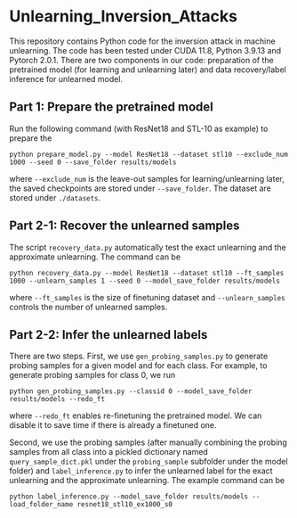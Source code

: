 # Unlearning_Inversion_Attacks

This repository contains Python code for the inversion attack in machine unlearning.
The code has been tested under CUDA 11.8, Python 3.9.13 and Pytorch 2.0.1.
There are two components in our code: preparation of the pretrained model (for learning and unlearning later) and data recovery/label inference for unlearned model. 


## Part 1: Prepare the pretrained model
Run the following command (with ResNet18 and STL-10 as example) to prepare the 
```
python prepare_model.py --model ResNet18 --dataset stl10 --exclude_num 1000 --seed 0 --save_folder results/models
```
where `--exclude_num` is the leave-out samples for learning/unlearning later, the saved checkpoints are stored under `--save_folder`. The dataset are stored under `./datasets`.

## Part 2-1: Recover the unlearned samples
The script `recovery_data.py` automatically test the exact unlearning and the approximate unlearning. The command can be 
```
python recovery_data.py --model ResNet18 --dataset stl10 --ft_samples 1000 --unlearn_samples 1 --seed 0 --model_save_folder results/models
```
where `--ft_samples` is the size of finetuning dataset and `--unlearn_samples` controls the number of unlearned samples.

## Part 2-2: Infer the unlearned labels

There are two steps. First, we use `gen_probing_samples.py` to generate probing samples for a given model and for each class.
For example, to generate probing samples for class 0, we run
```
python gen_probing_samples.py --classid 0 --model_save_folder results/models --redo_ft
```
where `--redo_ft` enables re-finetuning the pretrained model. We can disable it to save time if there is already a finetuned one.


Second, we use the probing samples (after manually combining the probing samples from all class into a pickled dictionary named `query_sample_dict.pkl` under the `probing_sample` subfolder under the model folder) and `label_inference.py` to infer the unlearned label for the exact unlearning and the approximate unlearning. The example command can be

```
python label_inference.py --model_save_folder results/models --load_folder_name resnet18_stl10_ex1000_s0
```
